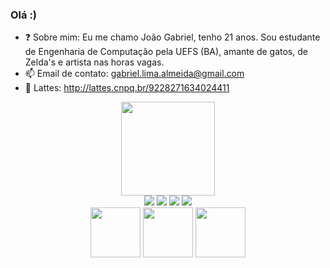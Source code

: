 ### Olá :) 

- ❓ Sobre mim: Eu me chamo João Gabriel, tenho 21 anos. Sou estudante de Engenharia de Computação pela UEFS (BA), amante de gatos, de Zelda's e artista nas horas vagas.
- 📫 Email de contato: gabriel.lima.almeida@gmail.com
- 📜 Lattes: http://lattes.cnpq.br/9228271634024411

<div align="center">
  <a href="https://github.com/JFooley">
  <img height="150em" src="https://github-readme-stats.vercel.app/api/top-langs/?username=JFooley&layout=compact&langs_count=7&theme=dracula"/>
</div>
  
<div align="center">
  <a href="https://www.instagram.com/gabriel.jla/" target=_blank><img src="https://img.shields.io/badge/-Instagram-%23E4405F?style=for-the-badge&logo=instagram&logoColor=white" target=_blank></a>
  <a href="https://www.twitch.tv/jfooley" target="_blank"><img src="https://img.shields.io/badge/Twitch-9146FF?style=for-the-badge&logo=twitch&logoColor=white" target="_blank"></a>
<a href="https://www.deviantart.com/jfooley" target="_blank"><img src="https://img.shields.io/badge/deviantart-05CC46?style=for-the-badge&logo=deviantart&logoColor=white"%20target="_blank"></a>
  <a href="https://www.linkedin.com/in/joão-gabriel-l-almeida-610747168/" target="_blank"><img src="https://img.shields.io/badge/LinkedIn-0077B5?style=for-the-badge&logo=linkedin&logoColor=white" target="_blank"></a>
  </div>
  
  <div align="center">
    <img height="80em" src="https://c.tenor.com/qBtt6GZRZpcAAAAC/duck-plss.gif"/>
    <img height="80em" src="https://steamuserimages-a.akamaihd.net/ugc/1286289980632387968/968725B0E4726B9944BA7F4CFCD8199E873E0421/?imw=5000&imh=5000&ima=fit&impolicy=Letterbox&imcolor=%23000000&letterbox=false"/>
    <img height="80em" src="https://c.tenor.com/ttVj0OyUNu8AAAAC/rainbow-pls-gif.gif"/>
  </div>
